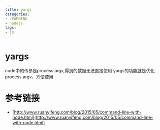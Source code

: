 ```yaml
---
title: yargs
categories: 
- LEARNING
- nodejs
tags:
- js
---
```


# yargs
node中的传参是process.argv,得到的数据无法直接使用
yargs的功能就是优化process.argv，方便使用

# 参考链接
- [http://www.ruanyifeng.com/blog/2015/05/command-line-with-node.html](http://www.ruanyifeng.com/blog/2015/05/command-line-with-node.html)
